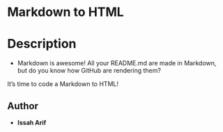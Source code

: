 # Markdown to HTML

# Description
* Markdown is awesome! All your README.md are made in Markdown, but do you know how GitHub are rendering them?

It’s time to code a Markdown to HTML!

## Author
* **Issah Arif**

